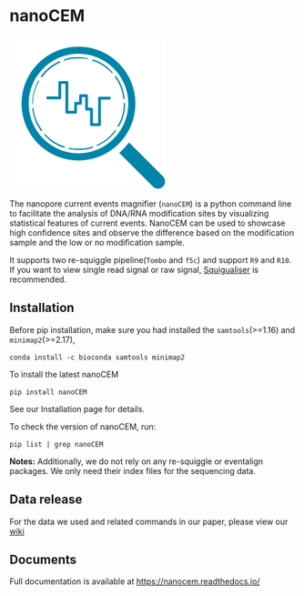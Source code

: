 # nanoCEM
![logo](docs/logo.png "nanoCEM")

The nanopore current events magnifier (`nanoCEM`) is a python command line to facilitate the analysis of DNA/RNA modification sites by visualizing statistical features of current events. 
NanoCEM can be used to showcase high confidence sites and observe the difference based on the modification sample and the low or no modification sample.

It supports two re-squiggle pipeline(`Tombo` and `f5c`) and support `R9` and `R10`.
If you want to view single read signal or raw signal, [Squigualiser](https://github.com/hiruna72/squigualiser) is recommended.

## Installation

Before pip installation, make sure you had installed the `samtools`(>=1.16) and `minimap2`(>=2.17),

    conda install -c bioconda samtools minimap2

To install the latest nanoCEM

    pip install nanoCEM

See our Installation page for details. 

To check the version of nanoCEM, run:

    pip list | grep nanoCEM


 **Notes:** Additionally, we do not rely on any re-squiggle or eventalign packages. We only need their index files for the sequencing data.


## Data release
For the data we used and related commands in our paper, please view our [wiki](https://github.com/lrslab/nanoCEM/wiki/Data-release-and-commands)

## Documents
Full documentation is available at https://nanocem.readthedocs.io/

